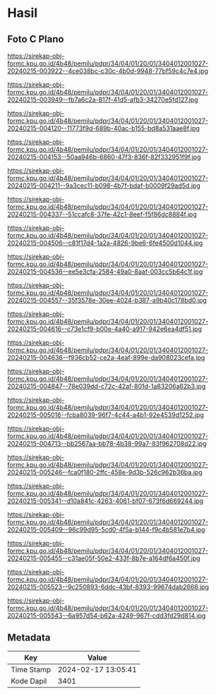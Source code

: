 # Hasil

## Foto C Plano

https://sirekap-obj-formc.kpu.go.id/4b48/pemilu/pdpr/34/04/01/20/01/3404012001027-20240215-003922--4ce038bc-c30c-4b0d-9948-77bf59c4c7e4.jpg

https://sirekap-obj-formc.kpu.go.id/4b48/pemilu/pdpr/34/04/01/20/01/3404012001027-20240215-003949--fb7a6c2a-817f-41d5-afb3-34270e5fd127.jpg

https://sirekap-obj-formc.kpu.go.id/4b48/pemilu/pdpr/34/04/01/20/01/3404012001027-20240215-004120--11773f9d-689b-40ac-b155-bd8a531aae8f.jpg

https://sirekap-obj-formc.kpu.go.id/4b48/pemilu/pdpr/34/04/01/20/01/3404012001027-20240215-004153--50aa946b-6860-47f3-836f-82f332951f9f.jpg

https://sirekap-obj-formc.kpu.go.id/4b48/pemilu/pdpr/34/04/01/20/01/3404012001027-20240215-004211--9a3cec11-b098-4b7f-bdaf-b0009f29ad5d.jpg

https://sirekap-obj-formc.kpu.go.id/4b48/pemilu/pdpr/34/04/01/20/01/3404012001027-20240215-004337--51ccafc8-37fe-42c1-8eef-f5f86dc8884f.jpg

https://sirekap-obj-formc.kpu.go.id/4b48/pemilu/pdpr/34/04/01/20/01/3404012001027-20240215-004506--c81f17d4-1a2a-4826-9be6-6fe4500d1044.jpg

https://sirekap-obj-formc.kpu.go.id/4b48/pemilu/pdpr/34/04/01/20/01/3404012001027-20240215-004536--ee5e3cfa-2584-49a0-8aaf-003cc5b64c1f.jpg

https://sirekap-obj-formc.kpu.go.id/4b48/pemilu/pdpr/34/04/01/20/01/3404012001027-20240215-004557--35f3578e-30ee-4024-b387-a9b40c178bd0.jpg

https://sirekap-obj-formc.kpu.go.id/4b48/pemilu/pdpr/34/04/01/20/01/3404012001027-20240215-004616--c73e1cf9-b00e-4a40-a917-942e6ea4df51.jpg

https://sirekap-obj-formc.kpu.go.id/4b48/pemilu/pdpr/34/04/01/20/01/3404012001027-20240215-004636--f936cb52-ce2a-4eaf-899e-da908023cefa.jpg

https://sirekap-obj-formc.kpu.go.id/4b48/pemilu/pdpr/34/04/01/20/01/3404012001027-20240215-004847--78e039dd-c72c-42af-801d-1a83206a62b3.jpg

https://sirekap-obj-formc.kpu.go.id/4b48/pemilu/pdpr/34/04/01/20/01/3404012001027-20240215-005016--fcba8039-96f7-4c44-a4b1-92e4539d1252.jpg

https://sirekap-obj-formc.kpu.go.id/4b48/pemilu/pdpr/34/04/01/20/01/3404012001027-20240215-004713--bb2567aa-bb78-4b38-99a7-83f962708d22.jpg

https://sirekap-obj-formc.kpu.go.id/4b48/pemilu/pdpr/34/04/01/20/01/3404012001027-20240215-005246--fca0f180-2ffc-458e-9d3b-526c962b36ba.jpg

https://sirekap-obj-formc.kpu.go.id/4b48/pemilu/pdpr/34/04/01/20/01/3404012001027-20240215-005341--d10a841c-4263-4061-bf07-673f6d669244.jpg

https://sirekap-obj-formc.kpu.go.id/4b48/pemilu/pdpr/34/04/01/20/01/3404012001027-20240215-005409--96c99d95-5cd0-4f5a-b144-f9c4b581e7b4.jpg

https://sirekap-obj-formc.kpu.go.id/4b48/pemilu/pdpr/34/04/01/20/01/3404012001027-20240215-005455--c31ae05f-50e2-433f-8b7e-a164df6a450f.jpg

https://sirekap-obj-formc.kpu.go.id/4b48/pemilu/pdpr/34/04/01/20/01/3404012001027-20240215-005523--9c250893-6ddc-43bf-8393-99674dab2668.jpg

https://sirekap-obj-formc.kpu.go.id/4b48/pemilu/pdpr/34/04/01/20/01/3404012001027-20240215-005543--6a957d54-b62a-4249-967f-cdd3fd29d814.jpg


## Metadata

| Key        | Value               |
| ---------- | ------------------- |
| Time Stamp | 2024-02-17 13:05:41 |
| Kode Dapil | 3401                |



